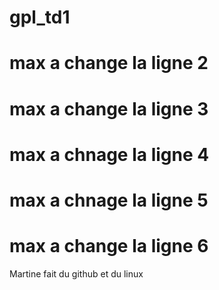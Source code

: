 # gpl_td1
# max a change la ligne 2
# max a change la ligne 3
# max a chnage la ligne 4
# max a chnage la ligne 5
# max a change la ligne 6
Martine
fait
du
github
et du linux

